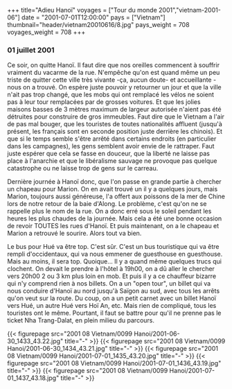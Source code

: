 +++
title="Adieu Hanoï"
voyages = ["Tour du monde 2001","vietnam-2001-06"]
date = "2001-07-01T12:00:00"
pays = ["Vietnam"]
thumbnail="header/vietnam20010616/8.jpg"
pays_weight = 708
voyages_weight = 708
+++
### 01 juillet 2001

Ce soir, on quitte Hanoï. Il faut dire que nos oreilles commencent à souffrir 
vraiment du vacarme de la rue. N'empêche qu'on est quand même un peu triste 
de quitter cette ville très vivante -ça, aucun doute- et accueillante -nous 
on a trouvé. On espère juste pouvoir y retourner un jour et que la ville n'ait 
pas trop changé, que les mobs qui ont remplacé les vélos ne soient pas à leur 
tour remplacées par de grosses voitures. Et que les jolies maisons basses de 
3 mètres maximum de largeur autorisée n'aient pas été détruites pour construire 
de gros immeubles. Faut dire que le Vietnam a l'air de pas mal bouger, que les 
touristes de toutes nationalités affluent (jusqu'à présent, les français sont 
en seconde position juste derrière les chinois). Et que si le temps semble s'être 
arrêté dans certains endroits (en particulier dans les campagnes), les gens 
semblent avoir envie de le rattraper. Faut juste espérer que cela se fasse en 
douceur, que la liberté ne laisse pas place à l'anarchie et que le libéralisme 
sauvage ne provoque pas quelque catastrophe ou ne laisse trop de gens sur le 
carreau. 

Dernière journée à Hanoï donc, que l'on passe en grande partie à chercher un 
chapeau pour Marion. On en avait trouvé un il y a quelques jours, mais Marion, 
toujours aussi généreuse, l'a offert aux poissons de la mer de Chine lors de 
notre retour de la baie d'Along. Le problème, c'est qu'on ne se rappelle plus 
le nom de la rue. On a donc erré sous le soleil pendant les heures les plus 
chaudes de la journée. Mais cela a été une bonne occasion de revoir TOUTES les 
rues d'Hanoï. Et puis maintenant, on a le chapeau et Marion a retrouvé le sourire. 
Alors tout va bien. 

Le bus pour Hué va être top. C'est sûr. C'est un bus touristique qui va être 
rempli d'occidentaux, qui va nous emmener de guesthouse en guesthouse. Mais 
au moins, il sera top. Quoique... Il y a quand même quelques trucs qui clochent. 
On devait le prendre à l'hôtel à 19h00, on a dû aller le chercher vers 20h00 
2 ou 3 km plus loin en mob. Et puis il y a ce chauffeur bizarre qui n'y comprend 
rien à nos billets. On a un "open tour", un billet qui va nous conduire d'Hanoï 
au nord jusqu'à Saïgon au sud, avec tous les arrêts qu'on veut sur la route. 
Du coup, on a un petit carnet avec un billet Hanoï vers Hué, un autre Hué vers 
Hoï An, etc. Mais rien de compliqué, tous les touristes ont le même. Pourtant, 
il faut se battre pour qu'il ne prenne pas le ticket Nha Trang-Dalat, en plein 
milieu du parcours. 


<div id="TOTO">{{< figurepage src="2001 08 Vietnam/0099 Hanoi/2001-06-30_1433_43.22.jpg" title="-"  >}}
{{< figurepage src="2001 08 Vietnam/0099 Hanoi/2001-06-30_1434_43.21.jpg" title="-"  >}}
{{< figurepage src="2001 08 Vietnam/0099 Hanoi/2001-07-01_1435_43.20.jpg" title="-"  >}}
{{< figurepage src="2001 08 Vietnam/0099 Hanoi/2001-07-01_1436_43.19.jpg" title="-"  >}}
{{< figurepage src="2001 08 Vietnam/0099 Hanoi/2001-07-01_1437_43.18.jpg" title="-"  >}}
</DIV>

